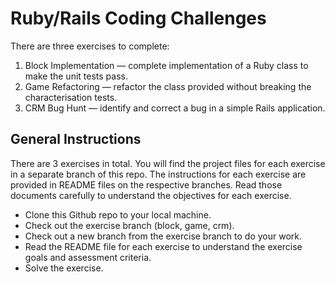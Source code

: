 # Ruby/Rails Coding Challenges

There are three exercises to complete:

1. Block Implementation — complete implementation of a Ruby class to make the unit tests pass.
2. Game Refactoring — refactor the class provided without breaking the characterisation tests.
3. CRM Bug Hunt — identify and correct a bug in a simple Rails application.

## General Instructions
There are 3 exercises in total. You will find the project files for each exercise in a separate branch of this repo. The instructions for each exercise are provided in README files on the respective branches. Read those documents carefully to understand the objectives for each exercise.

- Clone this Github repo to your local machine.
- Check out the exercise branch (block, game, crm).
- Check out a new branch from the exercise branch to do your work.
- Read the README file for each exercise to understand the exercise goals and assessment criteria.
- Solve the exercise.
